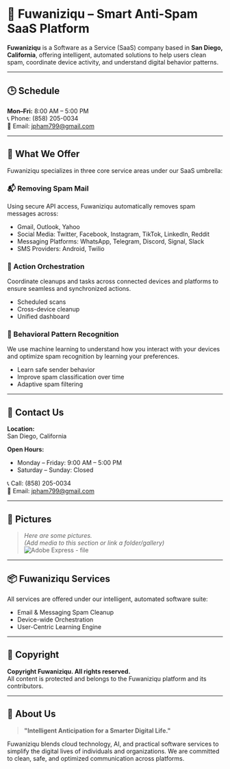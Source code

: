 # 🧠 Fuwaniziqu – Smart Anti-Spam SaaS Platform

**Fuwaniziqu** is a Software as a Service (SaaS) company based in **San Diego, California**, offering intelligent, automated solutions to help users clean spam, coordinate device activity, and understand digital behavior patterns.

---

## 🕒 Schedule

**Mon–Fri:** 8:00 AM – 5:00 PM  
📞 Phone: (858) 205-0034  
📧 Email: jpham799@gmail.com  

---

## 🧩 What We Offer

Fuwaniziqu specializes in three core service areas under our SaaS umbrella:

### 📬 Removing Spam Mail
Using secure API access, Fuwaniziqu automatically removes spam messages across:

- Gmail, Outlook, Yahoo
- Social Media: Twitter, Facebook, Instagram, TikTok, LinkedIn, Reddit
- Messaging Platforms: WhatsApp, Telegram, Discord, Signal, Slack
- SMS Providers: Android, Twilio

### 🔄 Action Orchestration
Coordinate cleanups and tasks across connected devices and platforms to ensure seamless and synchronized actions.

- Scheduled scans
- Cross-device cleanup
- Unified dashboard

### 🧠 Behavioral Pattern Recognition
We use machine learning to understand how you interact with your devices and optimize spam recognition by learning your preferences.

- Learn safe sender behavior
- Improve spam classification over time
- Adaptive spam filtering

---

## 📍 Contact Us

**Location:**  
San Diego, California

**Open Hours:**  
- Monday – Friday: 9:00 AM – 5:00 PM  
- Saturday – Sunday: Closed  

📞 Call: (858) 205-0034  
📧 Email: jpham799@gmail.com  

---

## 📸 Pictures

> _Here are some pictures._  
_(Add media to this section or link a folder/gallery)_
![Adobe Express - file](https://github.com/user-attachments/assets/3acd8b06-764e-4060-b04f-0ba5e786c320)

---

## 📦 Fuwaniziqu Services

All services are offered under our intelligent, automated software suite:

- Email & Messaging Spam Cleanup
- Device-wide Orchestration
- User-Centric Learning Engine

---

## 🔐 Copyright

**Copyright Fuwaniziqu. All rights reserved.**  
All content is protected and belongs to the Fuwaniziqu platform and its contributors.

---

## 💬 About Us

> **"Intelligent Anticipation for a Smarter Digital Life."**

Fuwaniziqu blends cloud technology, AI, and practical software services to simplify the digital lives of individuals and organizations. We are committed to clean, safe, and optimized communication across platforms.

